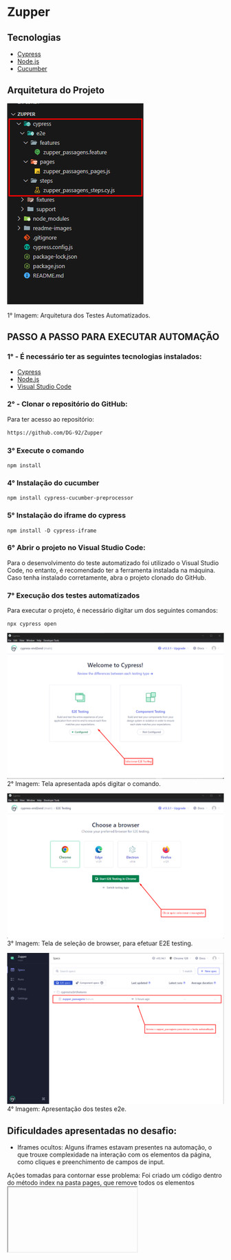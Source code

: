 # Zupper

## Tecnologias
* [Cypress](https://docs.cypress.io/guides/getting-started/installing-cypress)
* [Node.js](https://nodejs.org/en)
* [Cucumber](https://cucumber.io/)

## Arquitetura do Projeto
![Arquitetura Automacao](readme-images/arquiteturaAutomacao.png)

1° Imagem: Arquitetura dos Testes Automatizados.

## PASSO A PASSO PARA EXECUTAR AUTOMAÇÃO

### 1° - É necessário ter as seguintes tecnologias instalados:

* [Cypress](https://docs.cypress.io/guides/getting-started/installing-cypress)
* [Node.js](https://nodejs.org/en)
* [Visual Studio Code](https://code.visualstudio.com/)

### 2° - Clonar o repositório do GitHub:

Para ter acesso ao repositório:
```bash
https://github.com/DG-92/Zupper
```

### 3° Execute o comando
```shell
npm install
```
### 4° Instalação do cucumber
```shell
npm install cypress-cucumber-preprocessor
```
### 5° Instalação do iframe do cypress
```shell
npm install -D cypress-iframe
```

### 6° Abrir o projeto no Visual Studio Code:

Para o desenvolvimento do teste automatizado foi utilizado o Visual Studio Code, no entanto, é recomendado ter a ferramenta instalada na máquina. Caso tenha instalado corretamente, abra o projeto clonado do GitHub.

### 7° Execução dos testes automatizados
Para executar o projeto, é necessário digitar um dos seguintes comandos:

```shell
npx cypress open
```

![Tela Cypress](readme-images/tela_cypress.png)
2° Imagem: Tela apresentada após digitar o comando.

![Tela Cypress - Seleção de Navegador](readme-images/tela-selecaoBrowser.png)
3° Imagem: Tela de seleção de browser, para efetuar E2E testing.

![Tela Cypress - E2E Testing](readme-images/tela-e2e.png)
4° Imagem: Apresentação dos testes e2e.

## Dificuldades apresentadas no desafio:

* Iframes ocultos: 
Alguns iframes estavam presentes na automação, o que trouxe complexidade na interação com os elementos da página, como cliques e preenchimento de campos de input.

Ações tomadas para contornar esse problema: Foi criado um código dentro do método index na pasta pages, que remove todos os elementos <iframe> da página. Esse código é útil em situações onde os iframes interferem nos testes, permitindo que outros elementos da página sejam testados sem que os iframes causem problemas. O código implementado é o seguinte:

        cy.document().then(doc => {
            const iframes = doc.querySelectorAll('iframe');
            iframes.forEach(iframe => iframe.remove());
          });

* Aumentar a utilização de ids para seletores: 
Usar IDs nos seletores é essencial para facilitar a automação pois garante que cada elemento tenha uma identificação única na página. Isso simplifica a criação de scripts de testes e automação, pois permite que ferramentas de automação, como Selenium, localizem e interajam com os elementos de forma precisa e eficiente. Além disso, o uso de IDs reduz a chance de erros e ambiguidades, tornando o processo de automação mais robusto e confiável. Em resumo, IDs nos seletores são fundamentais para uma automação mais segura e eficaz.

Observe no inputs de Origem e Destino:
Origem:
![image](https://github.com/user-attachments/assets/f19e07d0-9832-4815-a204-1d3da3cf5b40)

Destino:
![image](https://github.com/user-attachments/assets/fde3b3a1-5581-42b3-9ab5-c0d6b51df134)

Não há um seletor especifico para tal, muitas vezes forçando utilizar o Xpath que pode possuir algumas fragilidades:
Complexidade e Legibilidade
Fragilidade
Performance

XPath é considerado uma má prática em testes automatizados porque é frágil, difícil de manter, tem desempenho inferior e requer ferramentas extras no Cypress. Seletores como IDs, classes e atributos de dados são mais robustos e fáceis de usar.

